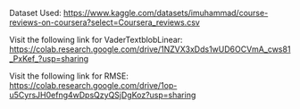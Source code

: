 Dataset Used: https://www.kaggle.com/datasets/imuhammad/course-reviews-on-coursera?select=Coursera_reviews.csv


Visit the following link for VaderTextblobLinear: https://colab.research.google.com/drive/1NZVX3xDds1wUD6OCVmA_cws81_PxKef_?usp=sharing


Visit the following link for RMSE: https://colab.research.google.com/drive/1op-u5CyrsJH0efng4wDpsQzyQSjDgKoz?usp=sharing
